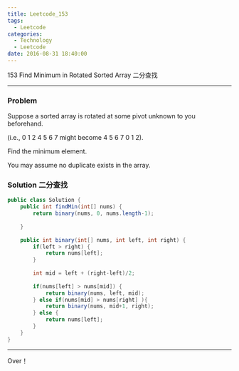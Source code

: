 ```yaml
---
title: Leetcode_153
tags:
  - Leetcode
categories:
  - Technology
  - Leetcode
date: 2016-08-31 18:40:00
---
```

153 Find Minimum in Rotated Sorted Array
二分查找
<!-- more -->

***

### Problem
Suppose a sorted array is rotated at some pivot unknown to you beforehand.

(i.e., 0 1 2 4 5 6 7 might become 4 5 6 7 0 1 2).

Find the minimum element.

You may assume no duplicate exists in the array.

### Solution 二分查找

``` java
public class Solution {
    public int findMin(int[] nums) {
        return binary(nums, 0, nums.length-1);
         
    }
    
    public int binary(int[] nums, int left, int right) {
        if(left > right) {
            return nums[left];
        }
        
        int mid = left + (right-left)/2;
        
        if(nums[left] > nums[mid]) {
            return binary(nums, left, mid);
        } else if(nums[mid] > nums[right] ){
            return binary(nums, mid+1, right);
        } else {
            return nums[left];
        }
    }
}
```


*** 

Over！











































